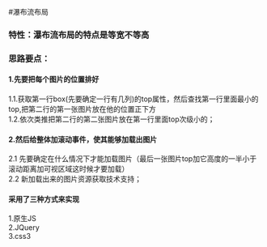 #瀑布流布局 
<h3>特性：瀑布流布局的特点是等宽不等高</h3>
  <h3>思路要点：</h3>
  <h4>1.先要把每个图片的位置排好</h4>
    1.1.获取第一行box(先要确定一行有几列)的top属性，然后查找第一行里面最小的top,把第二行的第一张图片放在他的位置正下方
    </br>1.2.依次类推把第二行的第二张图片放在第一行里面top次级小的； 
  <h4>2.然后给整体加滚动事件，使其能够加载出图片</h4>
    2.1 先要确定在什么情况下才能加载图片（最后一张图片top加它高度的一半小于滚动距离加可视区域这时候才要加载）
    </br>2.2 新加载出来的图片资源获取技术支持；
  <h4>采用了三种方式来实现</h4>
  1.原生JS
  </br>2.JQuery
  </br>3.css3
